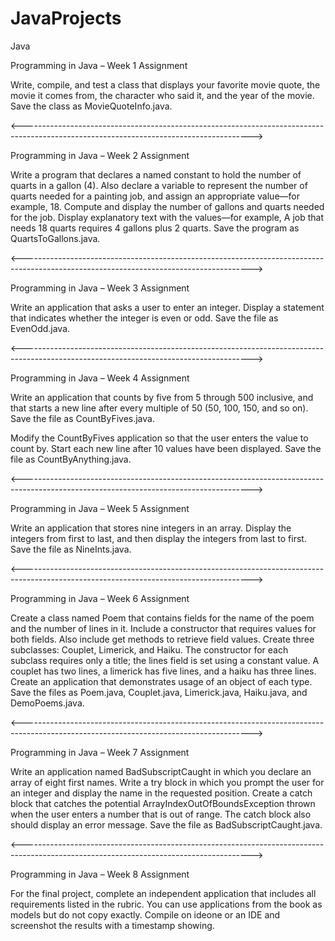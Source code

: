 # JavaProjects
Java

Programming in Java – Week 1 Assignment

Write, compile, and test a class that displays your favorite movie quote, the movie it comes from, the character who said it, and the year of the movie. Save the class as MovieQuoteInfo.java.

<--------------------------------------------------------------------------------------------------------------------------------------->

Programming in Java – Week 2 Assignment

Write a program that declares a named constant to hold the number of quarts in a gallon (4). Also declare a variable to represent the number of quarts needed for a painting job, and assign an appropriate value—for example, 18. Compute and display the number of gallons and quarts needed for the job. Display explanatory text with the values—for example, A job that needs 18 quarts requires 4 gallons plus 2 quarts. Save the program as QuartsToGallons.java.

<--------------------------------------------------------------------------------------------------------------------------------------->

Programming in Java – Week 3 Assignment

Write an application that asks a user to enter an integer. Display a statement that indicates whether the integer is even or odd. Save the file as EvenOdd.java.

<--------------------------------------------------------------------------------------------------------------------------------------->

Programming in Java – Week 4 Assignment

Write an application that counts by five from 5 through 500 inclusive, and that starts a new line after every multiple of 50 (50, 100, 150, and so on). Save the file as CountByFives.java.

Modify the CountByFives application so that the user enters the value to count by. Start each new line after 10 values have been displayed. Save the file as CountByAnything.java.

<--------------------------------------------------------------------------------------------------------------------------------------->

Programming in Java – Week 5 Assignment

Write an application that stores nine integers in an array. Display the integers from first to last, and then display the integers from last to first. Save the file as NineInts.java.

<--------------------------------------------------------------------------------------------------------------------------------------->

Programming in Java – Week 6 Assignment

Create a class named Poem that contains fields for the name of the poem and the number of lines in it. Include a constructor that requires values for both fields. Also include get methods to retrieve field values. Create three subclasses: Couplet, Limerick, and Haiku. The constructor for each subclass requires only a title; the lines field is set using a constant value. A couplet has two lines, a limerick has five lines, and a haiku has three lines. Create an application that demonstrates usage of an object of each type. Save the files as Poem.java, Couplet.java, Limerick.java, Haiku.java, and DemoPoems.java.

<--------------------------------------------------------------------------------------------------------------------------------------->

Programming in Java – Week 7 Assignment

Write an application named BadSubscriptCaught in which you declare an array of eight first names. Write a try block in which you prompt the user for an integer and display the name in the requested position. Create a catch block that catches the potential ArrayIndexOutOfBoundsException thrown when the user enters a number that is out of range. The catch block also should display an error message. Save the file as BadSubscriptCaught.java.

<--------------------------------------------------------------------------------------------------------------------------------------->

Programming in Java – Week 8 Assignment

For the final project, complete an independent application that includes all requirements listed in the rubric. You can use applications from the book as models but do not copy exactly. Compile on ideone or an IDE and screenshot the results with a timestamp showing.

